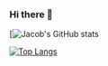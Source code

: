 ### Hi there 👋

[![Jacob's GitHub stats](https://github-readme-stats.vercel.app/api?username=JacobN17&theme=cobalt&show_icons=true&count_private=true)


[![Top Langs](https://github-readme-stats.vercel.app/api/top-langs/?username=JacobN17)](https://github.com/JacobN17/github-readme-stats)
